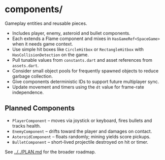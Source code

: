 # components/

Gameplay entities and reusable pieces.

- Includes player, enemy, asteroid and bullet components.
- Each extends a Flame component and mixes in `HasGameRef<SpaceGame>`
  when it needs game context.
- Use simple hit boxes like `CircleHitbox` or `RectangleHitbox` with
  `HasCollisionDetection` on the game.
- Pull tunable values from `constants.dart` and asset references from
  `assets.dart`.
- Consider small object pools for frequently spawned objects to reduce
  garbage collection.
- Give components deterministic IDs to support future multiplayer sync.
- Update movement and timers using the `dt` value for frame-rate independence.

## Planned Components

- `PlayerComponent` – moves via joystick or keyboard, fires bullets and tracks
  health.
- `EnemyComponent` – drifts toward the player and damages on contact.
- `AsteroidComponent` – floats randomly; mining yields score pickups.
- `BulletComponent` – short-lived projectile destroyed on hit or timer.

See [../../PLAN.md](../../PLAN.md) for the broader roadmap.
